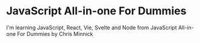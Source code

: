 # JavaScript All-in-one For Dummies

I'm learning JavaScript, React, Vie, Svelte and Node from JavaScript All-in-one
For Dummies by Chris Minnick
